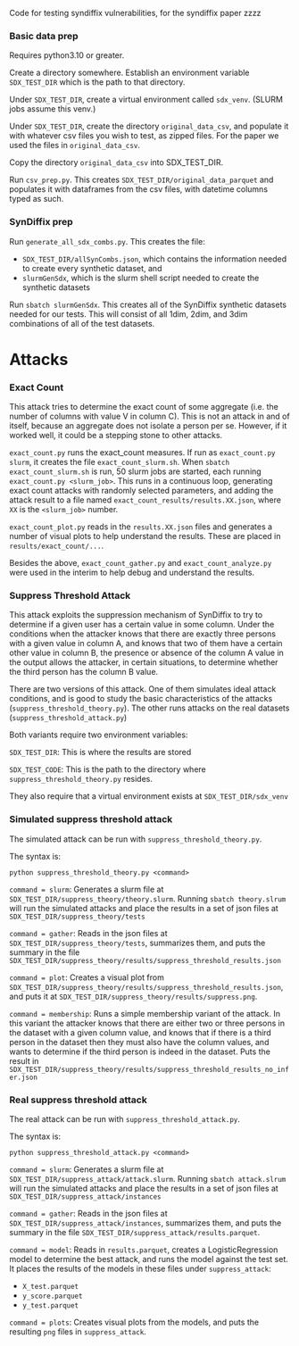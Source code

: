 Code for testing syndiffix vulnerabilities, for the syndiffix paper zzzz

### Basic data prep

Requires python3.10 or greater.

Create a directory somewhere. Establish an environment variable `SDX_TEST_DIR` which is the path to that directory.

Under `SDX_TEST_DIR`, create a virtual environment called `sdx_venv`. (SLURM jobs assume this venv.)

Under `SDX_TEST_DIR`, create the directory `original_data_csv`, and populate it with whatever csv files you wish to test, as zipped files. For the paper we used the files in `original_data_csv`.

Copy the directory `original_data_csv` into SDX_TEST_DIR.

Run `csv_prep.py`. This creates `SDX_TEST_DIR/original_data_parquet` and populates it with dataframes from the csv files, with datetime columns typed as such.

### SynDiffix prep

Run `generate_all_sdx_combs.py`. This creates the file:
* `SDX_TEST_DIR/allSynCombs.json`, which contains the information needed to create every synthetic dataset, and
* `slurmGenSdx`, which is the slurm shell script needed to create the synthetic datasets

Run `sbatch slurmGenSdx`. This creates all of the SynDiffix synthetic datasets needed for our tests. This will consist of all 1dim, 2dim, and 3dim combinations of all of the test datasets.

# Attacks

### Exact Count

This attack tries to determine the exact count of some aggregate (i.e. the number of columns with value V in column C). This is not an attack in and of itself, because an aggregate does not isolate a person per se. However, if it worked well, it could be a stepping stone to other attacks.

`exact_count.py` runs the exact_count measures. If run as `exact_count.py slurm`, it creates the file `exact_count_slurm.sh`. When `sbatch exact_count_slurm.sh` is run, 50 slurm jobs are started, each running `exact_count.py <slurm_job>`. This runs in a continuous loop, generating exact count attacks with randomly selected parameters, and adding the attack result to a file named `exact_count_results/results.XX.json`, where `XX` is the `<slurm_job>` number.

`exact_count_plot.py` reads in the `results.XX.json` files and generates a number of visual plots to help understand the results. These are placed in `results/exact_count/...`.

Besides the above, `exact_count_gather.py` and `exact_count_analyze.py` were used in the interim to help debug and understand the results. 

### Suppress Threshold Attack

This attack exploits the suppression mechanism of SynDiffix to try to determine if a given user has a certain value in some column. Under the conditions when the attacker knows that there are exactly three persons with a given value in column A, and knows that two of them have a certain other value in column B, the presence or absence of the column A value in the output allows the attacker, in certain situations, to determine whether the third person has the column B value.

There are two versions of this attack. One of them simulates ideal attack conditions, and is good to study the basic characteristics of the attacks (`suppress_threshold_theory.py`). The other runs attacks on the real datasets (`suppress_threshold_attack.py`)

Both variants require two environment variables:

`SDX_TEST_DIR`: This is where the results are stored

`SDX_TEST_CODE`: This is the path to the directory where `suppress_threshold_theory.py` resides.

They also require that a virtual environment exists at `SDX_TEST_DIR/sdx_venv`

### Simulated suppress threshold attack

The simulated attack can be run with `suppress_threshold_theory.py`.

The syntax is:

`python suppress_threshold_theory.py <command>`

`command = slurm`: Generates a slurm file at `SDX_TEST_DIR/suppress_theory/theory.slurm`. Running `sbatch theory.slrum` will run the simulated attacks and place the results in a set of json files at `SDX_TEST_DIR/suppress_theory/tests`

`command = gather`: Reads in the json files at `SDX_TEST_DIR/suppress_theory/tests`, summarizes them, and puts the summary in the file `SDX_TEST_DIR/suppress_theory/results/suppress_threshold_results.json`

`command = plot`: Creates a visual plot from `SDX_TEST_DIR/suppress_theory/results/suppress_threshold_results.json`, and puts it at `SDX_TEST_DIR/suppress_theory/results/suppress.png`.

`command = membership`: Runs a simple membership variant of the attack.  In this variant the attacker knows that there are either two or three persons in the dataset with a given column value, and knows that if there is a third person in the dataset then they must also have the column values, and wants to determine if the third person is indeed in the dataset.  Puts the result in `SDX_TEST_DIR/suppress_theory/results/suppress_threshold_results_no_infer.json`

### Real suppress threshold attack

The real attack can be run with `suppress_threshold_attack.py`.

The syntax is:

`python suppress_threshold_attack.py <command>`

`command = slurm`: Generates a slurm file at `SDX_TEST_DIR/suppress_attack/attack.slurm`. Running `sbatch attack.slrum` will run the simulated attacks and place the results in a set of json files at `SDX_TEST_DIR/suppress_attack/instances`

`command = gather`: Reads in the json files at `SDX_TEST_DIR/suppress_attack/instances`, summarizes them, and puts the summary in the file `SDX_TEST_DIR/suppress_attack/results.parquet`.

`command = model`: Reads in `results.parquet`, creates a LogisticRegression model to determine the best attack, and runs the model against the test set. It places the results of the models in these files under `suppress_attack`:

* `X_test.parquet`
* `y_score.parquet`
* `y_test.parquet`

`command = plots`: Creates visual plots from the models, and puts the resulting `png` files in `suppress_attack`.
